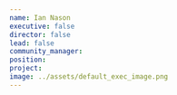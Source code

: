 ```yaml
---
name: Ian Nason
executive: false
director: false
lead: false
community_manager: 
position:  
project:  
image: ../assets/default_exec_image.png
---
```

